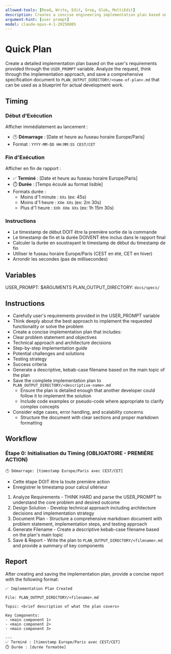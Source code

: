 ```yaml
---
allowed-tools: [Read, Write, Edit, Grep, Glob, MultiEdit]
description: Creates a concise engineering implementation plan based on user requirements and saves it to specs directory
argument-hint: [user prompt]
model: claude-opus-4-1-20250805
---
```



# Quick Plan
Create a detailed implementation plan based on the user's requirements provided through the `USER_PROMPT` variable. Analyze the request, think through the implementation approach, and save a comprehensive specification document to `PLAN_OUTPUT_DIRECTORY/<name-of-plan>.md` that can be used as a blueprint for actual development work.

## Timing

### Début d'Exécution
Afficher immédiatement au lancement :
- 🕐 **Démarrage** : [Date et heure au fuseau horaire Europe/Paris]
- Format : `YYYY-MM-DD HH:MM:SS CEST/CET`

### Fin d'Exécution
Afficher en fin de rapport :
- ✅ **Terminé** : [Date et heure au fuseau horaire Europe/Paris]
- ⏱️ **Durée** : [Temps écoulé au format lisible]
- Formats durée :
  - Moins d'1 minute : `XXs` (ex: 45s)
  - Moins d'1 heure : `XXm XXs` (ex: 2m 30s)
  - Plus d'1 heure : `XXh XXm XXs` (ex: 1h 15m 30s)

### Instructions
- Le timestamp de début DOIT être la première sortie de la commande
- Le timestamp de fin et la durée DOIVENT être inclus dans le rapport final
- Calculer la durée en soustrayant le timestamp de début du timestamp de fin
- Utiliser le fuseau horaire Europe/Paris (CEST en été, CET en hiver)
- Arrondir les secondes (pas de millisecondes)

## Variables
USER_PROMPT: $ARGUMENTS
PLAN_OUTPUT_DIRECTORY: `docs/specs/`

## Instructions
- Carefully user's requirements provided in the USER_PROMPT variable
- Think deeply about the best approach to implement the requested functionality or solve the problem
- Create a concise implementation plan that includes:
- Clear problem statement and objectives
- Technical approach and architecture decisions
- Step-by-step implementation guide
- Potential challenges and solutions
- Testing strategy
- Success criteria
- Generate a descriptive, kebab-case filename based on the main topic of the plan
- Save the complete implementation plan to `PLAN_OUTPUT_DIRECTORY/<descriptive-name>.md`
  - Ensure the plan is detailed enough that another developer could follow it to implement the solution
  - Include code examples or pseudo-code where appropriate to clarify complex concepts
- Consider edge cases, error handling, and scalability concerns
  - Structure the document with clear sections and proper markdown formatting

## Workflow

### Étape 0: Initialisation du Timing (OBLIGATOIRE - PREMIÈRE ACTION)
```
🕐 Démarrage: [timestamp Europe/Paris avec CEST/CET]
```
- Cette étape DOIT être la toute première action
- Enregistrer le timestamp pour calcul ultérieur

1. Analyze Requirements - THINK HARD and parse the USER_PROMPT to understand the core problem and desired outcome
2. Design Solution - Develop technical approach including architecture decisions and implementation strategy
3. Document Plan - Structure a comprehensive markdown document with problem statement, implementation steps, and testing approach
4. Generate Filename - Create a descriptive kebab-case filename based on the plan's main topic
5. Save & Report - Write the plan to `PLAN_OUTPUT_DIRECTORY/<filename>.md` and provide a summary of key components

## Report

After creating and saving the implementation plan, provide a concise report with the following format:

```
✅ Implementation Plan Created

File: PLAN_OUTPUT_DIRECTORY/<filename>.md

Topic: <brief description of what the plan covers>

Key Comgonents:
- <main component 1>
- <main component 2>
- <main component 3>

---
✅ Terminé : [timestamp Europe/Paris avec CEST/CET]
⏱️ Durée : [durée formatée]
```
